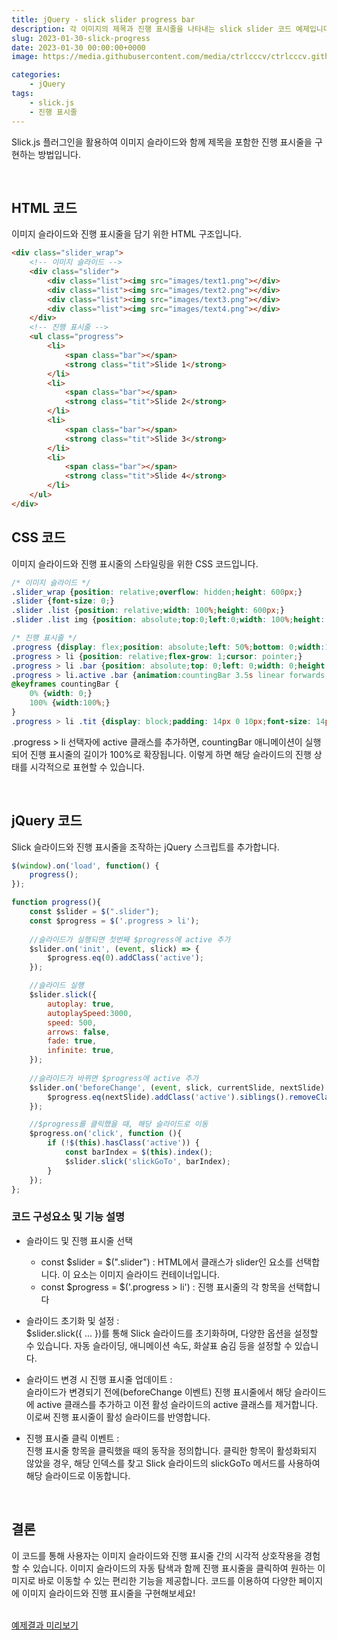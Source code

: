 ```yaml
---
title: jQuery - slick slider progress bar
description: 각 이미지의 제목과 진행 표시줄을 나타내는 slick slider 코드 예제입니다.
slug: 2023-01-30-slick-progress
date: 2023-01-30 00:00:00+0000
image: https://media.githubusercontent.com/media/ctrlcccv/ctrlcccv.github.io/master/assets/img/post/slick-progress.webp

categories:
    - jQuery
tags:
    - slick.js
    - 진행 표시줄
---
```


Slick.js 플러그인을 활용하여 이미지 슬라이드와 함께 제목을 포함한 진행 표시줄을 구현하는 방법입니다.  


<ins class="adsbygoogle"
     style="display:block; text-align:center;"
     data-ad-layout="in-article"
     data-ad-format="fluid"
     data-ad-client="ca-pub-8535540836842352"
     data-ad-slot="2974559225"></ins>
<script>
     (adsbygoogle = window.adsbygoogle || []).push({});
</script>

<br>

## HTML 코드

이미지 슬라이드와 진행 표시줄을 담기 위한 HTML 구조입니다.

```html
<div class="slider_wrap">
    <!-- 이미지 슬라이드 -->
    <div class="slider">
        <div class="list"><img src="images/text1.png"></div>
        <div class="list"><img src="images/text2.png"></div>
        <div class="list"><img src="images/text3.png"></div>
        <div class="list"><img src="images/text4.png"></div>
    </div>
    <!-- 진행 표시줄 -->
    <ul class="progress">
        <li>
            <span class="bar"></span>
            <strong class="tit">Slide 1</strong>
        </li>
        <li>
            <span class="bar"></span>
            <strong class="tit">Slide 2</strong>
        </li>
        <li>
            <span class="bar"></span>
            <strong class="tit">Slide 3</strong>
        </li>
        <li>
            <span class="bar"></span>
            <strong class="tit">Slide 4</strong>
        </li>
    </ul>
</div>
```

## CSS 코드

이미지 슬라이드와 진행 표시줄의 스타일링을 위한 CSS 코드입니다.  

```css
/* 이미지 슬라이드 */
.slider_wrap {position: relative;overflow: hidden;height: 600px;}
.slider {font-size: 0;}
.slider .list {position: relative;width: 100%;height: 600px;}
.slider .list img {position: absolute;top:0;left:0;width: 100%;height: 100%;object-fit: cover;}

/* 진행 표시줄 */
.progress {display: flex;position: absolute;left: 50%;bottom: 0;width:1180px;max-width: 100%;height: 44px;transform: translate(-50%, 0);background: rgba(0,0,0,0.7);text-align: center;}
.progress > li {position: relative;flex-grow: 1;cursor: pointer;}
.progress > li .bar {position: absolute;top: 0;left: 0;width: 0;height: 4px;background-color: #ffffff;}
.progress > li.active .bar {animation:countingBar 3.5s linear forwards;}
@keyframes countingBar {
    0% {width: 0;}
    100% {width:100%;}
}
.progress > li .tit {display: block;padding: 14px 0 10px;font-size: 14px;font-weight: 500;color: #fff;}
```
.progress > li 선택자에 active 클래스를 추가하면, countingBar 애니메이션이 실행되어 진행 표시줄의 길이가 100%로 확장됩니다. 이렇게 하면 해당 슬라이드의 진행 상태를 시각적으로 표현할 수 있습니다.  

<br>

## jQuery 코드

Slick 슬라이드와 진행 표시줄을 조작하는 jQuery 스크립트를 추가합니다.  


<ins class="adsbygoogle"
     style="display:block; text-align:center;"
     data-ad-layout="in-article"
     data-ad-format="fluid"
     data-ad-client="ca-pub-8535540836842352"
     data-ad-slot="2974559225"></ins>
<script>
     (adsbygoogle = window.adsbygoogle || []).push({});
</script>

```js
$(window).on('load', function() {
    progress();
});

function progress(){
    const $slider = $(".slider");
    const $progress = $('.progress > li');
  
    //슬라이드가 실행되면 첫번째 $progress에 active 추가
    $slider.on('init', (event, slick) => {
        $progress.eq(0).addClass('active');
    });

    //슬라이드 실행
    $slider.slick({
        autoplay: true,
        autoplaySpeed:3000,
        speed: 500,
        arrows: false,
        fade: true,
        infinite: true,
    });
    
    //슬라이드가 바뀌면 $progress에 active 추가
    $slider.on('beforeChange', (event, slick, currentSlide, nextSlide) => {
        $progress.eq(nextSlide).addClass('active').siblings().removeClass('active');
    });

    //$progress를 클릭했을 때, 해당 슬라이드로 이동
    $progress.on('click', function (){
        if (!$(this).hasClass('active')) {
            const barIndex = $(this).index();
            $slider.slick('slickGoTo', barIndex);
        }
    });
};
```
### 코드 구성요소 및 기능 설명

* 슬라이드 및 진행 표시줄 선택
  * const $slider = $(".slider") : HTML에서 클래스가 slider인 요소를 선택합니다. 이 요소는 이미지 슬라이드 컨테이너입니다.
  * const $progress = $('.progress > li') : 진행 표시줄의 각 항목을 선택합니다

* 슬라이드 초기화 및 설정 :  
  $slider.slick({ ... })를 통해 Slick 슬라이드를 초기화하며, 다양한 옵션을 설정할 수 있습니다. 자동 슬라이딩, 애니메이션 속도, 화살표 숨김 등을 설정할 수 있습니다.

* 슬라이드 변경 시 진행 표시줄 업데이트 :   
  슬라이드가 변경되기 전에(beforeChange 이벤트) 진행 표시줄에서 해당 슬라이드에 active 클래스를 추가하고 이전 활성 슬라이드의 active 클래스를 제거합니다. 이로써 진행 표시줄이 활성 슬라이드를 반영합니다.
  
* 진행 표시줄 클릭 이벤트 :   
  진행 표시줄 항목을 클릭했을 때의 동작을 정의합니다. 클릭한 항목이 활성화되지 않았을 경우, 해당 인덱스를 찾고 Slick 슬라이드의 slickGoTo 메서드를 사용하여 해당 슬라이드로 이동합니다.

<br>

## 결론

이 코드를 통해 사용자는 이미지 슬라이드와 진행 표시줄 간의 시각적 상호작용을 경험할 수 있습니다. 이미지 슬라이드의 자동 탐색과 함께 진행 표시줄을 클릭하여 원하는 이미지로 바로 이동할 수 있는 편리한 기능을 제공합니다. 코드를 이용하여 다양한 페이지에 이미지 슬라이드와 진행 표시줄을 구현해보세요!  
<br>

<div class="btn_wrap">
    <a target="_blank" href="/ctrlcccv-demo/2023-01-30-slick-progress/">예제결과 미리보기</a>
</div>